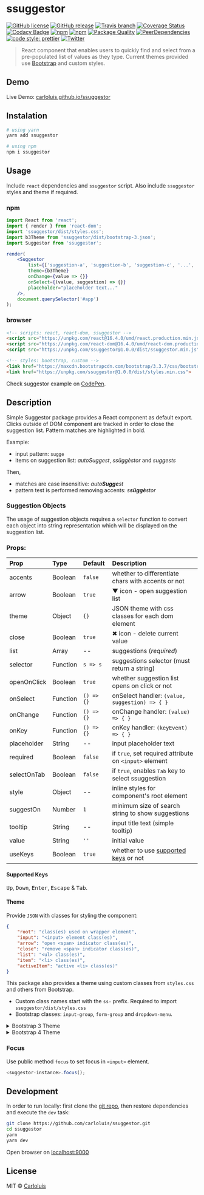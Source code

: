 # ssuggestor

[![GitHub license](https://img.shields.io/badge/license-MIT-blue.svg)](./LICENSE)
[![GitHub release](https://img.shields.io/github/release/carloluis/ssuggestor.svg)](https://github.com/carloluis/ssuggestor/releases)
[![Travis branch](https://img.shields.io/travis/carloluis/ssuggestor/master.svg)](https://travis-ci.org/carloluis/ssuggestor)
[![Coverage Status](https://coveralls.io/repos/github/carloluis/ssuggestor/badge.svg)](https://coveralls.io/github/carloluis/ssuggestor)
[![Codacy Badge](https://api.codacy.com/project/badge/Grade/92e79d6c062f466d8f07744c543473c3)](https://www.codacy.com/app/carloluis/ssuggestor?utm_source=github.com&utm_medium=referral&utm_content=carloluis/ssuggestor&utm_campaign=badger)
[![npm](https://img.shields.io/npm/v/ssuggestor.svg)](https://www.npmjs.com/package/ssuggestor)
[![npm](https://img.shields.io/npm/dt/ssuggestor.svg)](https://npm-stat.com/charts.html?package=ssuggestor)
[![Package Quality](http://npm.packagequality.com/shield/ssuggestor.svg)](http://packagequality.com/#?package=ssuggestor)
[![PeerDependencies](https://img.shields.io/david/peer/carloluis/ssuggestor.svg)](https://david-dm.org/carloluis/ssuggestor?type=peer)
[![code style: prettier](https://img.shields.io/badge/code_style-prettier-ff69b4.svg?style=flat)](https://github.com/prettier/prettier)
[![Twitter](https://img.shields.io/twitter/url/https/github.com/carloluis/ssuggestor.svg?style=social)](https://twitter.com/intent/tweet?text=check%20out%20this%20simple%20suggestor%20component%20on&url=https%3A%2F%2Ft.co%2FpjuWm9EaCa&hashtags=react16,ssuggestor)

> React component that enables users to quickly find and select from a pre-populated list of values as they type.
> Current themes provided use [Bootstrap](http://getbootstrap.com/) and custom styles.

## Demo

Live Demo: [carloluis.github.io/ssuggestor](https://carloluis.github.io/ssuggestor/)

## Instalation

```bash
# using yarn
yarn add ssuggestor

# using npm
npm i ssuggestor
```

## Usage

Include `react` dependencies and `ssuggestor` script. Also include `ssuggestor` styles and theme if required.

### npm

```jsx
import React from 'react';
import { render } from 'react-dom';
import 'ssuggestor/dist/styles.css';
import b3Theme from 'ssuggestor/dist/bootstrap-3.json';
import Suggestor from 'ssuggestor';

render(
    <Suggestor
        list={['suggestion-a', 'suggestion-b', 'suggestion-c', '...', 'suggestion-z']}
        theme={b3Theme}
        onChange={value => {}}
        onSelect={(value, suggestion) => {}}
        placeholder="placeholder text..."
    />,
    document.querySelector('#app')
);
```

### browser

```html
<!-- scripts: react, react-dom, ssuggestor -->
<script src="https://unpkg.com/react@16.4.0/umd/react.production.min.js"></script>
<script src="https://unpkg.com/react-dom@16.4.0/umd/react-dom.production.min.js"></script>
<script src="https://unpkg.com/ssuggestor@1.0.0/dist/ssuggestor.min.js"></script>

<!-- styles: bootstrap, custom -->
<link href="https://maxcdn.bootstrapcdn.com/bootstrap/3.3.7/css/bootstrap.min.css">
<link href="https://unpkg.com/ssuggestor@1.0.0/dist/styles.min.css">
```

Check suggestor example on [CodePen](http://codepen.io/carloluis/pen/rjpLYw/).

## Description

Simple Suggestor package provides a React component as default export.
Clicks outside of DOM component are tracked in order to close the suggestion list.
Pattern matches are highlighted in bold.

Example:

* input pattern: `sugge`
* items on suggestion list: _autoSuggest_, _ssüggèstor_ and _suggests_

Then,

* matches are case insensitive: _auto**Sugge**st_
* pattern test is performed removing accents: _s**süggè**stor_

### Suggestion Objects

The usage of suggestion objects requires a `selector` function to convert each object into string representation which will be displayed on the suggestion list.

### Props:

| Prop        | Type     | Default       | Description                                                 |
| :---------- | :------- | :------------ | :---------------------------------------------------------- |
| accents     | Boolean  | `false`       | whether to differentiate chars with accents or not          |
| arrow       | Boolean  | `true`        | ▼ icon - open suggestion list                               |
| theme       | Object   | `{}`          | JSON theme with css classes for each dom element            |
| close       | Boolean  | `true`        | ✖︎ icon - delete current value                               |
| list        | Array    | --            | suggestions (_required_)                                    |
| selector    | Function | `s => s`      | suggestions selector (must return a string)                 |
| openOnClick | Boolean  | `true`        | whether suggestion list opens on click or not               |
| onSelect    | Function | `() => {}`    | onSelect handler: `(value, suggestion) => { }`              |
| onChange    | Function | `() => {}`    | onChange handler: `(value) => { }`                          |
| onKey       | Function | `() => {}`    | onKey handler: `(keyEvent) => { }`                          |
| placeholder | String   | --            | input placeholder text                                      |
| required    | Boolean  | `false`       | if `true`, set required attribute on `<input>` element      |
| selectOnTab | Boolean  | `false`       | if `true`, enables <kbd>Tab</kbd> key to select ssuggestion |
| style       | Object   | --            | inline styles for component's root element                  |
| suggestOn   | Number   | `1`           | minimum size of search string to show suggestions           |
| tooltip     | String   | --            | input title text (simple tooltip)                           |
| value       | String   | `''`          | initial value                                               |
| useKeys     | Boolean  | `true`        | whether to use [supported keys](#supported-keys) or not     |

#### Supported Keys

<kbd>Up</kbd>, <kbd>Down</kbd>, <kbd>Enter</kbd>, <kbd>Escape</kbd> & <kbd>Tab</kbd>.

#### Theme

Provide `JSON` with classes for styling the component:

```json
{
    "root": "class(es) used on wrapper element",
    "input": "<input> element class(es)",
    "arrow": "open <span> indicator class(es)",
    "close": "remove <span> indicator class(es)",
    "list": "<ul> class(es)",
    "item": "<li> class(es)",
    "activeItem": "active <li> class(es)"
}
```

This package also provides a theme using custom classes from `styles.css` and others from Bootstrap.
- Custom class names start with the `ss-` prefix. Required to import `ssuggestor/dist/styles.css`
- Bootstrap classes: `input-group`, `form-group` and `dropdown-menu`.

<details>
<summary>Bootstrap 3 Theme</summary>

```json
{
    "root": "input-group ss-root",
    "input": "form-control ss-input",
    "arrow": "ss-arrow",
    "close": "ss-remove",
    "list": "dropdown-menu ss-list",
    "item": "",
    "activeItem": "ss-over-item"
}
```

Note that you need to import the _Bootstrap3_ theme from `ssuggestor/dist/bootstrap-3.json`

Check usage on [npm](#npm) section.

</details>

<details>
<summary>Bootstrap 4 Theme</summary>

```json
{
    "root": "input-group ss-root",
    "input": "form-control ss-input",
    "arrow": "ss-arrow",
    "close": "ss-remove",
    "list": "dropdown-menu ss-list",
    "item": "dropdown-item",
    "activeItem": "ss-over-item"
}
```

Note that you need to import the _Bootstrap4_ theme from `ssuggestor/dist/bootstrap-4.json`

Check usage on [npm](#npm) section.

</details>

### Focus

Use public method `focus` to set focus in `<input>` element.

```js
<suggestor-instance>.focus();
```

## Development

In order to run locally: first clone the [git repo](https://github.com/carloluis/ssuggestor.git), then restore dependencies and execute the `dev` task:

```bash
git clone https://github.com/carloluis/ssuggestor.git
cd ssuggestor
yarn
yarn dev
```

Open browser on [localhost:9000](http://localhost:9000/)

## License

MIT © [Carloluis](https://github.com/carloluis)
